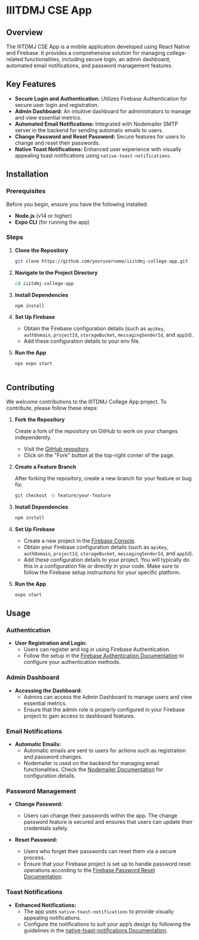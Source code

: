 # IIITDMJ CSE App

## Overview

The IIITDMJ CSE App is a mobile application developed using React Native and Firebase. It provides a comprehensive solution for managing college-related functionalities, including secure login, an admin dashboard, automated email notifications, and password management features.

## Key Features

- **Secure Login and Authentication:** Utilizes Firebase Authentication for secure user login and registration.
- **Admin Dashboard:** An intuitive dashboard for administrators to manage and view essential metrics.
- **Automated Email Notifications:** Integrated with Nodemailer SMTP server in the backend for sending automatic emails to users.
- **Change Password and Reset Password:** Secure features for users to change and reset their passwords.
- **Native Toast Notifications:** Enhanced user experience with visually appealing toast notifications using `native-toast-notifications`.

## Installation

### Prerequisites

Before you begin, ensure you have the following installed:

- **Node.js** (v14 or higher)
- **Expo CLI** (for running the app)

### Steps

1. **Clone the Repository**

   ```bash
   git clone https://github.com/yourusername/iiitdmj-college-app.git

2. **Navigate to the Project Directory**

   ```bash
   cd iiitdmj-college-app

3. **Install Dependencies**

   ```bash
   npm install

4. **Set Up Firebase**

   - Obtain the Firebase configuration details (such as `apiKey`, `authDomain`, `projectId`, `storageBucket`, `messagingSenderId`, and `appId`).
   - Add these configuration details to your env file.

5. **Run the App**

   ```bash
   npx expo start



## Contributing

We welcome contributions to the IIITDMJ College App project. To contribute, please follow these steps:

1. **Fork the Repository**

   Create a fork of the repository on GitHub to work on your changes independently.

   - Visit the [GitHub repository](https://github.com/yourusername/iiitdmj-college-app).
   - Click on the "Fork" button at the top-right corner of the page.

2. **Create a Feature Branch**

   After forking the repository, create a new branch for your feature or bug fix:

   ```bash
   git checkout -b feature/your-feature

3. **Install Dependencies**

   ```bash
   npm install

4. **Set Up Firebase**

   - Create a new project in the [Firebase Console](https://console.firebase.google.com/).
   - Obtain your Firebase configuration details (such as `apiKey`, `authDomain`, `projectId`, `storageBucket`, `messagingSenderId`, and `appId`).
   - Add these configuration details to your project. You will typically do this in a configuration file or directly in your code. Make sure to follow the Firebase setup instructions for your specific platform.

5. **Run the App**

   ```bash
   expo start


## Usage

### Authentication

- **User Registration and Login:**
  - Users can register and log in using Firebase Authentication.
  - Follow the setup in the [Firebase Authentication Documentation](https://firebase.google.com/docs/auth) to configure your authentication methods.

### Admin Dashboard

- **Accessing the Dashboard:**
  - Admins can access the Admin Dashboard to manage users and view essential metrics.
  - Ensure that the admin role is properly configured in your Firebase project to gain access to dashboard features.

### Email Notifications

- **Automatic Emails:**
  - Automatic emails are sent to users for actions such as registration and password changes.
  - Nodemailer is used on the backend for managing email functionalities. Check the [Nodemailer Documentation](https://nodemailer.com/about/) for configuration details.

### Password Management

- **Change Password:**
  - Users can change their passwords within the app. The change password feature is secured and ensures that users can update their credentials safely.

- **Reset Password:**
  - Users who forget their passwords can reset them via a secure process.
  - Ensure that your Firebase project is set up to handle password reset operations according to the [Firebase Password Reset Documentation](https://firebase.google.com/docs/auth/web/password-reset).

### Toast Notifications

- **Enhanced Notifications:**
  - The app uses `native-toast-notifications` to provide visually appealing notifications.
  - Configure the notifications to suit your app’s design by following the guidelines in the [native-toast-notifications Documentation](https://github.com/yourusername/native-toast-notifications).


